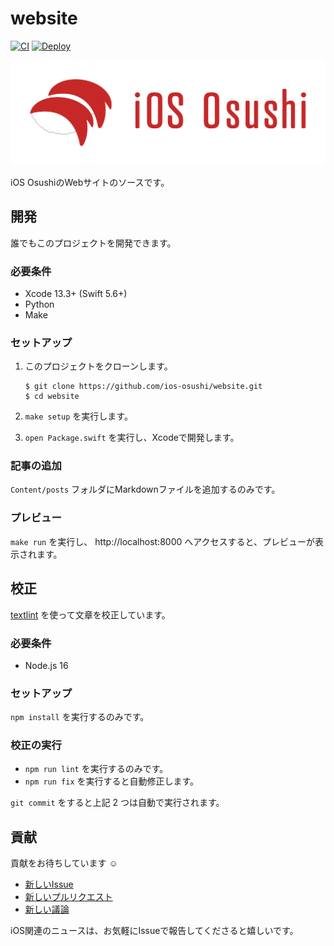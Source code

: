 # website

[![CI](https://github.com/ios-osushi/website/actions/workflows/ci.yml/badge.svg?branch=main)](https://github.com/ios-osushi/website/actions/workflows/ci.yml)
[![Deploy](https://github.com/ios-osushi/website/actions/workflows/deploy.yml/badge.svg?branch=main)](https://github.com/ios-osushi/website/actions/workflows/deploy.yml)

![Logo](./Docs/Logos/logo_color.svg)

iOS OsushiのWebサイトのソースです。

## 開発

誰でもこのプロジェクトを開発できます。

### 必要条件

- Xcode 13.3+ (Swift 5.6+)
- Python
- Make

### セットアップ

1. このプロジェクトをクローンします。
    ```shell
    $ git clone https://github.com/ios-osushi/website.git
    $ cd website
    ```

2. `make setup` を実行します。

3. `open Package.swift` を実行し、Xcodeで開発します。

### 記事の追加

`Content/posts` フォルダにMarkdownファイルを追加するのみです。

### プレビュー

`make run` を実行し、 http://localhost:8000 へアクセスすると、プレビューが表示されます。

## 校正

[textlint](https://github.com/textlint/textlint) を使って文章を校正しています。

### 必要条件

- Node.js 16

### セットアップ

`npm install` を実行するのみです。

### 校正の実行

- `npm run lint` を実行するのみです。
- `npm run fix` を実行すると自動修正します。

`git commit` をすると上記 2 つは自動で実行されます。

## 貢献

貢献をお待ちしています :relaxed:

- [新しいIssue](https://github.com/ios-osushi/website/issues/new)
- [新しいプルリクエスト](https://github.com/ios-osushi/website/compare)
- [新しい議論](https://github.com/ios-osushi/website/discussions/new)

iOS関連のニュースは、お気軽にIssueで報告してくださると嬉しいです。
